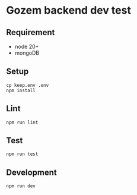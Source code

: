 # Gozem backend dev test

## Requirement
- node 20+
- mongoDB


## Setup

```
cp keep.env .env
npm install
```

## Lint

```
npm run lint
```

## Test

```
npm run test
```

## Development

```
npm run dev
```

